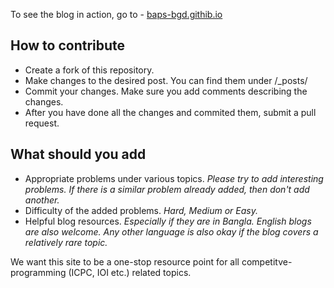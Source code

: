 To see the blog in action, go to - [baps-bgd.githib.io](https://baps-bgd.github.io)

## How to contribute
- Create a fork of this repository. 
- Make changes to the desired post. You can find them under /_posts/
- Commit your changes. Make sure you add comments describing the changes.
- After you have done all the changes and commited them, submit a pull request. 

## What should you add
- Appropriate problems under various topics. *Please try to add interesting problems. If there is a similar problem already added, then don't add another.*
- Difficulty of the added problems. *Hard, Medium or Easy.*
- Helpful blog resources. *Especially if they are in Bangla. English blogs are also welcome. Any other language is also okay if the blog covers a relatively rare topic.*

We want this site to be a one-stop resource point for all competitve-programming (ICPC, IOI etc.) related topics.
